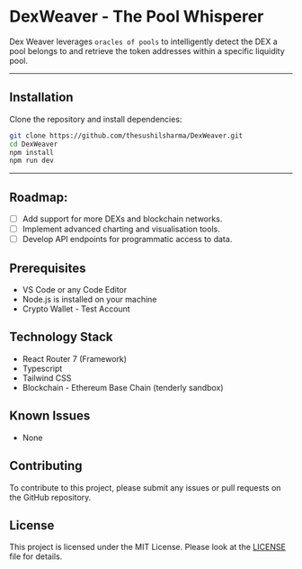 # DexWeaver - The Pool Whisperer
Dex Weaver leverages `oracles of pools` to intelligently detect the DEX a pool belongs to and retrieve the token addresses within a specific liquidity pool.

---

## Installation 
Clone the repository and install dependencies:

```bash
git clone https://github.com/thesushilsharma/DexWeaver.git
cd DexWeaver
npm install
npm run dev
```

---

## Roadmap:

- [ ] Add support for more DEXs and blockchain networks.
- [ ] Implement advanced charting and visualisation tools.
- [ ] Develop API endpoints for programmatic access to data.

## Prerequisites

- VS Code or any Code Editor
- Node.js is installed on your machine
- Crypto Wallet - Test Account

## Technology Stack

- React Router 7 (Framework)
- Typescript
- Tailwind CSS
- Blockchain - Ethereum Base Chain (tenderly sandbox)

## Known Issues
- None

## Contributing

To contribute to this project, please submit any issues or pull requests on the GitHub repository.

## License

This project is licensed under the MIT License. Please look at the [LICENSE](LICENSE) file for details.

